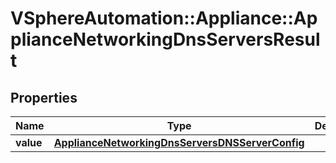 # VSphereAutomation::Appliance::ApplianceNetworkingDnsServersResult

## Properties
Name | Type | Description | Notes
------------ | ------------- | ------------- | -------------
**value** | [**ApplianceNetworkingDnsServersDNSServerConfig**](ApplianceNetworkingDnsServersDNSServerConfig.md) |  | 



